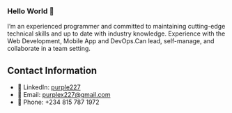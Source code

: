 
### Hello World 👋

I’m an experienced programmer and committed to
maintaining cutting-edge technical skills and up to
date with industry knowledge. Experience with the Web Development,
Mobile App and DevOps.Can
lead, self-manage, and collaborate in a team setting.

## Contact Information

- 🔗 LinkedIn: [purple227](https://www.linkedin.com/in/purple227/)
- 📧 Email: [purplex227@gmail.com](mailto:purplex227@gmail.com)
- 📱 Phone: +234 815 787 1972

